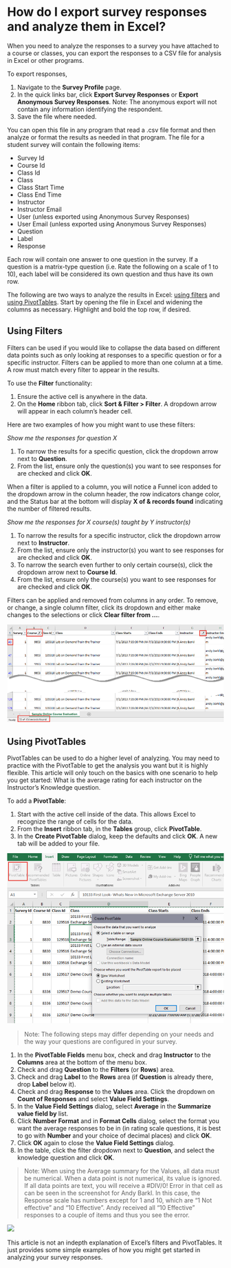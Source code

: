 # How do I export survey responses and analyze them in Excel?

When you need to analyze the responses to a survey you have attached to a course or classes, you can export the responses to a CSV file for analysis in Excel or other programs. 

To export responses,
1. Navigate to the **Survey Profile** page.
1. In the quick links bar, click **Export Survey Responses** or **Export Anonymous Survey Responses**. Note: The anonymous export will not contain any information identifying the respondent.
1. Save the file where needed.

You can open this file in any program that read a .csv file format and then analyze or format the results as needed in that program. The file for a student survey will contain the following items:
- Survey Id
- Course Id
- Class Id
- Class
- Class Start Time
- Class End Time
- Instructor
- Instructor Email
- User (unless exported using Anonymous Survey Responses)
- User Email (unless exported using Anonymous Survey Responses)
- Question
- Label
- Response

Each row will contain one answer to one question in the survey. If a question is a matrix-type question (i.e. Rate the following on a scale of 1 to 10), each label will be considered its own question and thus have its own row. 

The following are two ways to analyze the results in Excel: [using filters](#using-filters) and [using PivotTables](using-pivottables). Start by opening the file in Excel and widening the columns as necessary. Highlight and bold the top row, if desired.

## Using Filters
Filters can be used if you would like to collapse the data based on different data points such as only looking at responses to a specific question or for a specific instructor. Filters can be applied to more than one column at a time. A row must match every filter to appear in the results.

To use the **Filter** functionality:
1. Ensure the active cell is anywhere in the data.
1. On the **Home** ribbon tab, click **Sort & Filter > Filter**. A dropdown arrow will appear in each column’s header cell.

Here are two examples of how you might want to use these filters:

*Show me the responses for question X*
1. To narrow the results for a specific question, click the dropdown arrow next to **Question**.
1. From the list, ensure only the question(s) you want to see responses for are checked and click **OK**.

When a filter is applied to a column, you will notice a Funnel icon added to the dropdown arrow in the column header, the row indicators change color, and the Status bar at the bottom will display **X of & records found** indicating the number of filtered results. 

*Show me the responses for X course(s) taught by Y instructor(s)*
1. To narrow the results for a specific instructor, click the dropdown arrow next to **Instructor**.
1. From the list, ensure only the instructor(s) you want to see responses for are checked and click **OK**.
1. To narrow the search even further to only certain course(s), click the dropdown arrow next to **Course Id**.
1. From the list, ensure only the course(s) you want to see responses for are checked and click **OK**.

Filters can be applied and removed from columns in any order. To remove, or change, a single column filter, click its dropdown and either make changes to the selections or click **Clear filter from …**.

![](/tms/images/survey-excel-filter-responses.png)

## Using PivotTables
PivotTables can be used to do a higher level of analyzing. You may need to practice with the PivotTable to get the analysis you want but it is highly flexible. This article will only touch on the basics with one scenario to help you get started: What is the average rating for each instructor on the Instructor’s Knowledge question.

To add a **PivotTable**:
1. Start with the active cell inside of the data. This allows Excel to recognize the range of cells for the data.
1. From the **Insert** ribbon tab, in the **Tables** group, click **PivotTable**.
1. In the **Create PivotTable** dialog, keep the defaults and click **OK**. A new tab will be added to your file.

![](/tms/images/survey-insert-pivottable.png)

> Note: The following steps may differ depending on your needs and the way your questions are configured in your survey.

1. In the **PivotTable Fields** menu box, check and drag **Instructor** to the **Columns** area at the bottom of the menu box.
1. Check and drag **Question** to the **Filters** (or **Rows**) area.
1. Check and drag **Label** to the **Rows** area (if **Question** is already there, drop **Label** below it).
1. Check and drag **Response** to the **Values** area.
Click the dropdown on **Count of Responses** and select **Value Field Settings**.
1. In the **Value Field Settings** dialog, select **Average** in the **Summarize value field by** list.
1. Click **Number Format** and in **Format Cells** dialog, select the format you want the average responses to be in (in rating scale questions, it is best to go with **Number** and your choice of decimal places) and click **OK**.
1. Click **OK** again to close the **Value Field Settings** dialog.
1. In the table, click the filter dropdown next to **Question**, and select the knowledge question and click **OK**.
>Note: When using the Average summary for the Values, all data must be numerical. When a data point is not numerical, its value is ignored. If all data points are text, you will receive a #DIV/0! Error in that cell as can be seen in the screenshot for Andy Barkl. In this case, the Response scale has numbers except for 1 and 10, which are “1 Not effective” and “10 Effective”. Andy received all “10 Effective” responses to a couple of items and thus you see the error.  

![](/tms/images/survey-results-pivotable-.png)

This article is not an indepth explanation of Excel’s filters and PivotTables. It just provides some simple examples of how you might get started in analyzing your survey responses.

